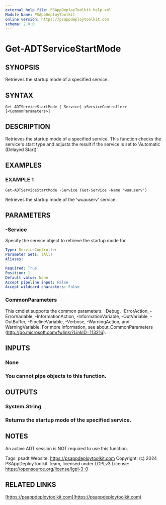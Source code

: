 ```yaml
---
external help file: PSAppDeployToolkit-help.xml
Module Name: PSAppDeployToolkit
online version: https://psappdeploytoolkit.com
schema: 2.0.0
---
```


# Get-ADTServiceStartMode

## SYNOPSIS
Retrieves the startup mode of a specified service.

## SYNTAX

```
Get-ADTServiceStartMode [-Service] <ServiceController> [<CommonParameters>]
```

## DESCRIPTION
Retrieves the startup mode of a specified service.
This function checks the service's start type and adjusts the result if the service is set to 'Automatic (Delayed Start)'.

## EXAMPLES

### EXAMPLE 1
```
Get-ADTServiceStartMode -Service (Get-Service -Name 'wuauserv')
```

Retrieves the startup mode of the 'wuauserv' service.

## PARAMETERS

### -Service
Specify the service object to retrieve the startup mode for.

```yaml
Type: ServiceController
Parameter Sets: (All)
Aliases:

Required: True
Position: 1
Default value: None
Accept pipeline input: False
Accept wildcard characters: False
```

### CommonParameters
This cmdlet supports the common parameters: -Debug, -ErrorAction, -ErrorVariable, -InformationAction, -InformationVariable, -OutVariable, -OutBuffer, -PipelineVariable, -Verbose, -WarningAction, and -WarningVariable.
For more information, see about_CommonParameters (http://go.microsoft.com/fwlink/?LinkID=113216).

## INPUTS

### None
### You cannot pipe objects to this function.
## OUTPUTS

### System.String
### Returns the startup mode of the specified service.
## NOTES
An active ADT session is NOT required to use this function.

Tags: psadt
Website: https://psappdeploytoolkit.com
Copyright: (c) 2024 PSAppDeployToolkit Team, licensed under LGPLv3
License: https://opensource.org/license/lgpl-3-0

## RELATED LINKS

[https://psappdeploytoolkit.com](https://psappdeploytoolkit.com)

